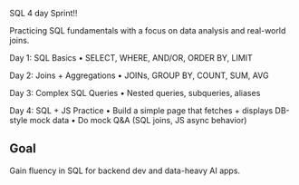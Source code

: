 SQL 4 day Sprint!!

Practicing SQL fundamentals with a focus on data analysis and real-world joins.

Day 1: SQL Basics
•	SELECT, WHERE, AND/OR, ORDER BY, LIMIT

Day 2: Joins + Aggregations
•	JOINs, GROUP BY, COUNT, SUM, AVG

Day 3: Complex SQL Queries
•	Nested queries, subqueries, aliases

Day 4: SQL + JS Practice
•	Build a simple page that fetches + displays DB-style mock data
•	Do mock Q&A (SQL joins, JS async behavior)

## Goal
Gain fluency in SQL for backend dev and data-heavy AI apps.

